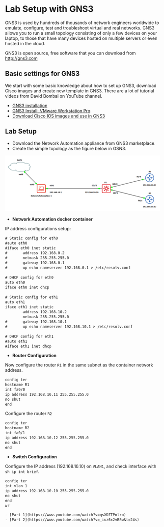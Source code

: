 # Lab Setup with GNS3

GNS3 is used by hundreds of thousands of network engineers worldwide to emulate, configure, test and troubleshoot virtual and real networks. GNS3 allows you to run a small topology consisting of only a few devices on your laptop, to those that have many devices hosted on multiple servers or even hosted in the cloud.

GNS3 is open source, free software that you can download from <http://gns3.com>

## Basic settings for GNS3

We start with some basic knowledge about how to set up GNS3, download Cisco images and create new template in GNS3. There are a lot of tutorial videos from David Bombal on YouTube channel.

- [GNS3 installation](https://www.youtube.com/watch?v=Ibe3hgP8gCA)
- [GNS3 Install: VMware Workstation Pro](https://www.youtube.com/watch?v=A0DEnMi09LY)
- [Download Cisco IOS images and use in GNS3](https://www.youtube.com/watch?v=jhh2_PP9JLU&t=639s)

## Lab Setup

- Download the Network Automation appliance from GNS3 marketplace.
- Create the simple topology as the figure below in GSN3.

![lab](../images/lab-pic.png)

- **Network Automation docker container**

IP address configurations setup:

```console
# Static config for eth0
#auto eth0
#iface eth0 inet static
#       address 192.168.0.2
#       netmask 255.255.255.0
#       gateway 192.168.0.1
#       up echo nameserver 192.168.0.1 > /etc/resolv.conf

# DHCP config for eth0
auto eth0
iface eth0 inet dhcp

# Static config for eth1
auto eth1
iface eth1 inet static
        address 192.168.10.2
        netmask 255.255.255.0
#       gateway 192.168.10.1
#       up echo nameserver 192.168.10.1 > /etc/resolv.conf

# DHCP config for eth1
#auto eth1
#iface eth1 inet dhcp
```

- **Router Configuration**

Now configure the router `R1` in the same subnet as the container network address.

```console
config ter
hostname R1
int fa0/0
ip address 192.168.10.11 255.255.255.0
no shut
end
```

Configure the router `R2`

```console
config ter
hostname R2
int fa0/1
ip address 192.168.10.12 255.255.255.0
no shut
end
```

- **Switch Configuration**

Configure the IP address (192.168.10.10) on `VLAN1`, and check interface with `sh ip int brief`.

```console
config ter
int vlan 1
ip address 192.168.10.10 255.255.255.0
no shut
end
wr
```

```{seealso} **Download Network Automation docker container**
- [Part 1](https://www.youtube.com/watch?v=qsXDZTPnlro)
- [Part 2](https://www.youtube.com/watch?v=_iuz6x2vBSw&t=24s)
```
